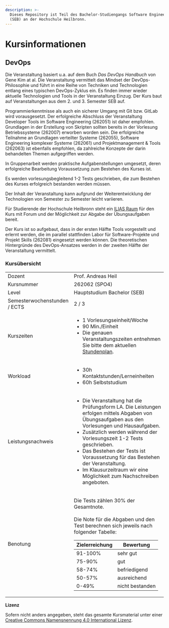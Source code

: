 ```yaml
---
description: >-
  Dieses Repository ist Teil des Bachelor-Studiengangs Software Engineering
  (SEB) an der Hochschule Heilbronn.
---
```


# Kursinformationen

## DevOps

Die Veranstaltung basiert u.a. auf dem Buch _Das DevOps Handbuch_ von Gene Kim at al. Die Veranstaltung vermittelt das Mindset der DevOps-Philosophie und führt in eine Reihe von Techniken und Technologien entlang eines typischen DevOps-Zyklus ein. Es finden immer wieder aktuelle Technologien und Tools in der Veranstaltung Einzug. Der Kurs baut auf Veranstaltungen aus dem 2. und 3. Semester SEB auf.

Programmierkenntnisse als auch ein sicherer Umgang mit Git bzw. GitLab wird vorausgesetzt. Der erfolgreiche Abschluss der Veranstaltung Developer Tools im Software Engineering (262051) ist daher empfohlen. Grundlagen in der Erstellung von Skripten sollten bereits in der Vorlesung Betriebssysteme (262007) erworben worden sein. Die erfolgreiche Teilnahme an Grundlagen verteilter Systeme (262055), Software Engineering komplexer Systeme (262061) und Projektmanagement & Tools (262063) ist ebenfalls empfohlen, da zahlreiche Konzepte der darin behandelten Themen aufgegriffen werden.

In Gruppenarbeit werden praktische Aufgabenstellungen umgesetzt, deren erfolgreiche Bearbeitung Voraussetzung zum Bestehen des Kurses ist.

Es werden vorlesungsbegleitend 1-2 Tests geschrieben, die zum Bestehen des Kurses erfolgreich bestanden werden müssen.

Der Inhalt der Veranstaltung kann aufgrund der Weiterentwicklung der Technologien von Semester zu Semester leicht variieren.

Für Studierende der Hochschule Heilbronn steht ein [ILIAS Raum](https://ilias.hs-heilbronn.de/goto.php?target=crs\_262954\&client\_id=iliashhn) für den Kurs mit Forum und der Möglichkeit zur Abgabe der Übungsaufgaben bereit.

Der Kurs ist so aufgebaut, dass in der ersten Hälfte Tools vorgestellt und erlernt werden, die im parallel stattfinden Labor für Software-Projekte und Projekt Skills (262081) eingesetzt werden können. Die theoretischen Hintergründe des DevOps-Ansatzes werden in der zweiten Hälfte der Veranstaltung vermittelt.&#x20;

### Kursübersicht

|                              |                                                                                                                                                                                                                                                                                                                                                                                                                                                               |
| ---------------------------- | ------------------------------------------------------------------------------------------------------------------------------------------------------------------------------------------------------------------------------------------------------------------------------------------------------------------------------------------------------------------------------------------------------------------------------------------------------------- |
| Dozent                       | Prof. Andreas Heil                                                                                                                                                                                                                                                                                                                                                                                                                                            |
| Kursnummer                   | 262062 (SPO4)                                                                                                                                                                                                                                                                                                                                                                                                                                                 |
| Level                        | Hauptstudium Bachelor (SEB)                                                                                                                                                                                                                                                                                                                                                                                                                                   |
| Semesterwochenstunden / ECTS | 2 / 3                                                                                                                                                                                                                                                                                                                                                                                                                                                         |
| Kurszeiten                   | <ul><li>1 Vorlesungseinheit/Woche</li><li>90 Min./Einheit</li><li>Die genauen Veranstaltungszeiten entnehmen Sie bitte dem aktuellen <a href="https://splan.hs-heilbronn.de/">Stundenplan</a>.</li></ul>                                                                                                                                                                                                                                                      |
| Workload                     | <ul><li>30h Kontaktstunden/Lerneinheiten</li><li>60h Selbststudium</li></ul>                                                                                                                                                                                                                                                                                                                                                                                  |
| Leistungsnachweis            | <ul><li>Die Veranstaltung hat die Prüfungsform LA. Die Leistungen erfolgen mittels Abgaben von Übungsaufgaben aus den Vorlesungen und Hausaufgaben.</li><li>Zusätzlich werden während der Vorlesungszeit 1-2 Tests geschrieben.</li><li>Das Bestehen der Tests ist Voraussetzung für das Bestehen der Veranstaltung.</li><li>Im Klausurzeitraum wir eine Möglichkeit zum Nachschreiben angeboten.</li></ul>                                                   |
| Benotung                     | <p>Die Tests zählen 30% der Gesamtnote. <br><br>Die Note für die Abgaben und den Test berechnen sich jeweils nach folgender Tabelle:</p><table><thead><tr><th>Zielerreichung</th><th>Bewertung</th></tr></thead><tbody><tr><td>91-100%</td><td>sehr gut</td></tr><tr><td>75-90%</td><td>gut</td></tr><tr><td>58-74%</td><td>befriedigend</td></tr><tr><td>50-57%</td><td>ausreichend</td></tr><tr><td>0-49%</td><td>nicht bestanden</td></tr></tbody></table> |

**Lizenz**

Sofern nicht anders angegeben, steht das gesamte Kursmaterial unter einer [Creative Commons Namensnennung 4.0 International Lizenz](https://creativecommons.org/licenses/by/4.0/).
